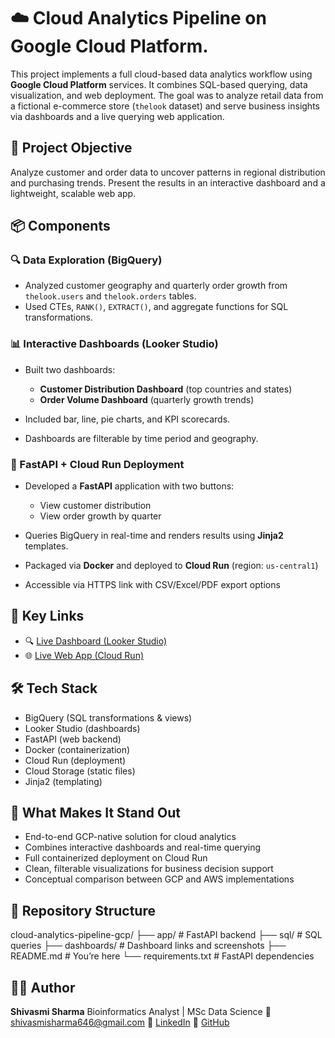 # ☁️ Cloud Analytics Pipeline on Google Cloud Platform. 

This project implements a full cloud-based data analytics workflow using **Google Cloud Platform** services. It combines SQL-based querying, data visualization, and web deployment. The goal was to analyze retail data from a fictional e-commerce store (`thelook` dataset) and serve business insights via dashboards and a live querying web application.

## 🎯 Project Objective

Analyze customer and order data to uncover patterns in regional distribution and purchasing trends. Present the results in an interactive dashboard and a lightweight, scalable web app.

## 📦 Components

### 🔍 Data Exploration (BigQuery)

* Analyzed customer geography and quarterly order growth from `thelook.users` and `thelook.orders` tables.
* Used CTEs, `RANK()`, `EXTRACT()`, and aggregate functions for SQL transformations.

### 📊 Interactive Dashboards (Looker Studio)

* Built two dashboards:

  * **Customer Distribution Dashboard** (top countries and states)
  * **Order Volume Dashboard** (quarterly growth trends)
* Included bar, line, pie charts, and KPI scorecards.
* Dashboards are filterable by time period and geography.

### 🚀 FastAPI + Cloud Run Deployment

* Developed a **FastAPI** application with two buttons:

  * View customer distribution
  * View order growth by quarter
* Queries BigQuery in real-time and renders results using **Jinja2** templates.
* Packaged via **Docker** and deployed to **Cloud Run** (region: `us-central1`)
* Accessible via HTTPS link with CSV/Excel/PDF export options

## 🔗 Key Links

* 🔍 [Live Dashboard (Looker Studio)](https://lookerstudio.google.com/embed/reporting/808fd43b-ee88-471f-aa5f-277b83b992bd/page/p_j3uxvxc3rd)
* 🌐 [Live Web App (Cloud Run)](https://bq-api-service-117345134195.us-central1.run.app)

## 🛠️ Tech Stack

* BigQuery (SQL transformations & views)
* Looker Studio (dashboards)
* FastAPI (web backend)
* Docker (containerization)
* Cloud Run (deployment)
* Cloud Storage (static files)
* Jinja2 (templating)

## 🌟 What Makes It Stand Out

* End-to-end GCP-native solution for cloud analytics
* Combines interactive dashboards and real-time querying
* Full containerized deployment on Cloud Run
* Clean, filterable visualizations for business decision support
* Conceptual comparison between GCP and AWS implementations

## 📁 Repository Structure
cloud-analytics-pipeline-gcp/
├── app/                   # FastAPI backend
├── sql/                   # SQL queries
├── dashboards/            # Dashboard links and screenshots
├── README.md              # You’re here
└── requirements.txt       # FastAPI dependencies

## 👩‍💻 Author

**Shivasmi Sharma**
Bioinformatics Analyst | MSc Data Science
📧 [shivasmisharma646@gmail.com](mailto:shivasmisharma646@gmail.com)
🔗 [LinkedIn](https://linkedin.com/in/shivasmi-sharma)
🐙 [GitHub](https://github.com/shivasmi07)
